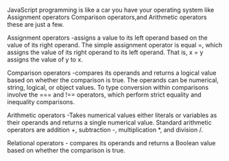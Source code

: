 <p>
JavaScript programming is like a car you have your operating system like Assignment operators
Comparison operators,and
Arithmetic operators these are just a few.

Assignment operators -assigns a value to its left operand based on the value of its right operand. The simple assignment operator is equal =, which assigns the value of its right operand to its left operand. That is, x = y assigns the value of y to x.

Comparison operators -compares its operands and returns a logical value based on whether the comparison is true. The operands can be numerical, string, logical, or object values. To type conversion within comparisons involve the === and !== operators, which perform strict equality and inequality comparisons.

Arithmetic operators -Takes numerical values either literals or variables as their operands and returns a single numerical value. Standard arithmetic operators are addition +, subtraction -, multiplication *, and division /.

Relational operators - compares its operands and returns a Boolean value based on whether the comparison is true.
</p>